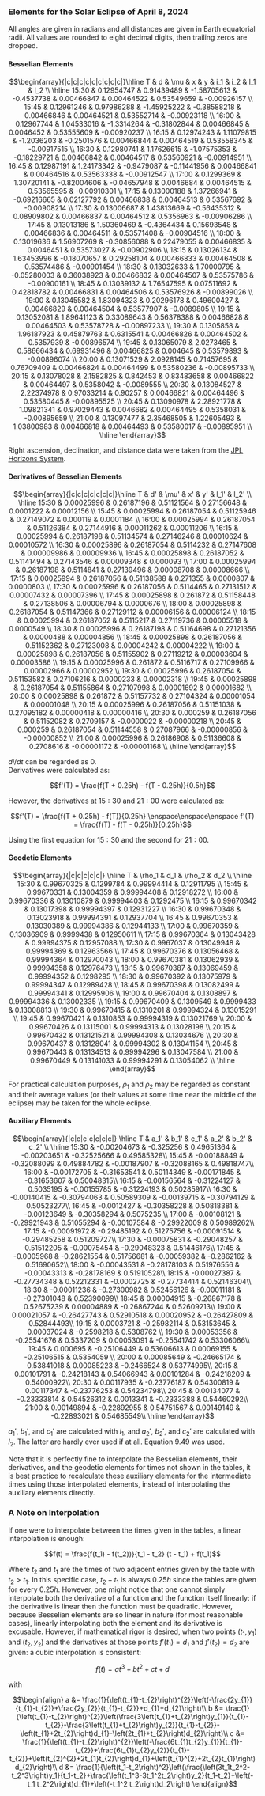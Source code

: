 ### Elements for the Solar Eclipse of April 8, 2024
All angles are given in radians and all distances are given in Earth equatorial radii. All values are rounded to eight decimal digits, then trailing zeros are dropped.
#### Besselian Elements
```math
\begin{array}{|c|c|c|c|c|c|c|c|c|}\hline T & d & \mu & x & y & i_1 & i_2 & l_1 & l_2 \\ \hline
15:30  & 0.12954747 & 0.91439489 & -1.58705613 & -0.4537738 & 0.00466847 & 0.00464522 & 0.53549659 & -0.00926157 \\
15:45  & 0.12961246 & 0.97986288 & -1.45925222 & -0.38588218 & 0.00466846 & 0.00464521 & 0.53552714 & -0.00923118 \\
16:00  & 0.12967744 & 1.04533016 & -1.3314264 & -0.31802844 & 0.00466845 & 0.0046452 & 0.53555609 & -0.00920237 \\
16:15  & 0.12974243 & 1.11079815 & -1.2036203 & -0.2501576 & 0.00466844 & 0.00464519 & 0.53558345 & -0.00917515 \\
16:30  & 0.12980741 & 1.17626615 & -1.07575353 & -0.18229721 & 0.00466842 & 0.00464517 & 0.53560921 & -0.00914951 \\
16:45  & 0.12987191 & 1.24173342 & -0.9479087 & -0.11441956 & 0.00466841 & 0.00464516 & 0.53563338 & -0.00912547 \\
17:00  & 0.1299369 & 1.30720141 & -0.82004606 & -0.04657948 & 0.0046684 & 0.00464515 & 0.53565595 & -0.00910301 \\
17:15  & 0.13000188 & 1.37266941 & -0.69216665 & 0.02127792 & 0.00466838 & 0.00464513 & 0.53567692 & -0.00908214 \\
17:30  & 0.13006687 & 1.43813669 & -0.56435312 & 0.08909802 & 0.00466837 & 0.00464512 & 0.5356963 & -0.00906286 \\
17:45  & 0.13013186 & 1.50360469 & -0.4364434 & 0.15693548 & 0.00466836 & 0.00464511 & 0.53571408 & -0.00904516 \\
18:00  & 0.13019636 & 1.56907269 & -0.30856088 & 0.22479055 & 0.00466835 & 0.0046451 & 0.53573027 & -0.00902906 \\
18:15  & 0.13026134 & 1.63453996 & -0.18070657 & 0.29258104 & 0.00466833 & 0.00464508 & 0.53574486 & -0.00901454 \\
18:30  & 0.13032633 & 1.70000795 & -0.05280003 & 0.36038923 & 0.00466832 & 0.00464507 & 0.53575786 & -0.00900161 \\
18:45  & 0.13039132 & 1.76547595 & 0.07511692 & 0.42818782 & 0.00466831 & 0.00464506 & 0.53576926 & -0.00899026 \\
19:00  & 0.13045582 & 1.83094323 & 0.20296178 & 0.49600427 & 0.00466829 & 0.00464504 & 0.53577907 & -0.0089805 \\
19:15  & 0.13052081 & 1.89641123 & 0.33089643 & 0.56378388 & 0.00466828 & 0.00464503 & 0.53578728 & -0.00897233 \\
19:30  & 0.1305858 & 1.96187923 & 0.45879763 & 0.6315541 & 0.00466826 & 0.00464502 & 0.5357939 & -0.00896574 \\
19:45  & 0.13065079 & 2.0273465 & 0.58666434 & 0.69931496 & 0.00466825 & 0.004645 & 0.53579893 & -0.00896074 \\
20:00  & 0.13071529 & 2.0928145 & 0.71457695 & 0.76709409 & 0.00466824 & 0.00464499 & 0.53580236 & -0.00895733 \\
20:15  & 0.13078028 & 2.1582825 & 0.842453 & 0.83483658 & 0.00466822 & 0.00464497 & 0.5358042 & -0.0089555 \\
20:30  & 0.13084527 & 2.22374978 & 0.97033214 & 0.90257 & 0.00466821 & 0.00464496 & 0.53580445 & -0.00895525 \\
20:45  & 0.13090978 & 2.28921778 & 1.09821341 & 0.97029443 & 0.0046682 & 0.00464495 & 0.5358031 & -0.00895659 \\
21:00  & 0.13097477 & 2.35468505 & 1.22605493 & 1.03800983 & 0.00466818 & 0.00464493 & 0.53580017 & -0.00895951 \\ \hline
\end{array}
```
Right ascension, declination, and distance data were taken from the [JPL Horizons System](https://ssd.jpl.nasa.gov/horizons/).
#### Derivatives of Besselian Elements
```math
\begin{array}{|c|c|c|c|c|c|c|}\hline T & d' & \mu' & x' & y' & l_1' & l_2' \\ \hline
15:30  & 0.00025996 & 0.26187196 & 0.51121564 & 0.27156648 & 0.0001222  & 0.00012156 \\
15:45  & 0.00025994 & 0.26187054 & 0.51125946 & 0.27149072 & 0.000119 & 0.0001184 \\
16:00  & 0.00025994 & 0.26187054 & 0.51126384 & 0.27144916 & 0.00011262 & 0.00011206 \\
16:15  & 0.00025994 & 0.26187198 & 0.51134574 & 0.27146246 & 0.00010624 & 0.00010572 \\
16:30  & 0.00025896 & 0.26187054 & 0.5114232 & 0.27147608 & 0.00009986 & 0.00009936 \\
16:45  & 0.00025898 & 0.26187052 & 0.51141494 & 0.27143546 & 0.00009348 & 0.000093 \\
17:00  & 0.00025994 & 0.26187198 & 0.5114841  & 0.27139496 & 0.00008708 & 0.00008666 \\
17:15  & 0.00025994 & 0.26187056 & 0.51138588 & 0.271355   & 0.0000807  & 0.0000803  \\
17:30  & 0.00025996 & 0.26187056 & 0.5114465  & 0.27131512 & 0.00007432 & 0.00007396 \\
17:45  & 0.00025898 & 0.261872   & 0.51158448 & 0.27138506 & 0.00006794 & 0.0000676  \\
18:00  & 0.00025898 & 0.26187054 & 0.51147366 & 0.27129112 & 0.00006156 & 0.00006124 \\
18:15  & 0.00025994 & 0.26187052 & 0.5115217 & 0.27119736 & 0.00005518 & 0.0000549  \\
18:30  & 0.00025996 & 0.26187198 & 0.51164698 & 0.27121356 & 0.0000488  & 0.00004856 \\
18:45  & 0.00025898 & 0.26187056 & 0.51152362 & 0.27123008 & 0.00004242 & 0.00004222 \\
19:00  & 0.00025898 & 0.26187056 & 0.51155902 & 0.27119212 & 0.00003604 & 0.00003586 \\
19:15  & 0.00025996 & 0.261872   & 0.5116717  & 0.27109966 & 0.00002966 & 0.00002952 \\
19:30  & 0.00025996 & 0.26187054 & 0.51153582 & 0.27106216 & 0.0000233  & 0.00002318 \\
19:45  & 0.00025898 & 0.26187054 & 0.51155864 & 0.27107998 & 0.00001692 & 0.00001682 \\
20:00  & 0.00025898 & 0.261872   & 0.51157732 & 0.27104324 & 0.00001054 & 0.00001048 \\
20:15  & 0.00025996 & 0.26187056 & 0.51151038 & 0.27095182 & 0.00000418 & 0.00000416 \\
20:30  & 0.000259   & 0.26187056 & 0.51152082 & 0.2709157  & -0.0000022  & -0.00000218 \\
20:45  & 0.000259   & 0.26187054 & 0.51144558 & 0.27087966 & -0.00000856 & -0.00000852 \\
21:00  & 0.00025996 & 0.26186908 & 0.51136608 & 0.2708616  & -0.00001172 & -0.00001168 \\ \hline
\end{array}
```
$di/dt$ can be regarded as $0$.\
Derivatives were calculated as:
```math
f'(T) = \frac{f(T + 0.25h) - f(T - 0.25h)}{0.5h}
```
However, the derivatives at $15:30$ and $21:00$ were calculated as:
```math
f'(T) = \frac{f(T + 0.25h) - f(T)}{0.25h} \enspace\enspace\enspace f'(T) = \frac{f(T) - f(T - 0.25h)}{0.25h}
```
Using the first equation for $15:30$ and the second for $21:00$.
#### Geodetic Elements
```math
\begin{array}{|c|c|c|c|c|} \hline T & \rho_1 & d_1 & \rho_2 & d_2 \\ \hline
15:30  & 0.99670325 & 0.1299784 & 0.99994414 & 0.12911795 \\
15:45  & 0.99670331 & 0.13004359 & 0.99994408 & 0.12918272 \\
16:00  & 0.99670336 & 0.13010879 & 0.99994403 & 0.1292475 \\
16:15  & 0.99670342 & 0.13017398 & 0.99994397 & 0.12931227 \\
16:30  & 0.99670348 & 0.13023918 & 0.99994391 & 0.12937704 \\
16:45  & 0.99670353 & 0.13030389 & 0.99994386 & 0.12944133 \\
17:00  & 0.99670359 & 0.13036909 & 0.9999438 & 0.12950611 \\
17:15  & 0.99670364 & 0.13043428 & 0.99994375 & 0.12957088 \\
17:30  & 0.9967037 & 0.13049948 & 0.99994369 & 0.12963566 \\
17:45  & 0.99670376 & 0.13056468 & 0.99994364 & 0.12970043 \\
18:00  & 0.99670381 & 0.13062939 & 0.99994358 & 0.12976473 \\
18:15  & 0.99670387 & 0.13069459 & 0.99994352 & 0.1298295 \\
18:30  & 0.99670392 & 0.13075979 & 0.99994347 & 0.12989428 \\
18:45  & 0.99670398 & 0.13082499 & 0.99994341 & 0.12995906 \\
19:00  & 0.99670404 & 0.1308897 & 0.99994336 & 0.13002335 \\
19:15  & 0.99670409 & 0.1309549 & 0.9999433 & 0.13008813 \\
19:30  & 0.99670415 & 0.1310201 & 0.99994324 & 0.13015291 \\
19:45  & 0.99670421 & 0.1310853 & 0.99994319 & 0.13021769 \\
20:00  & 0.99670426 & 0.13115001 & 0.99994313 & 0.13028198 \\
20:15  & 0.99670432 & 0.13121521 & 0.99994308 & 0.13034676 \\
20:30  & 0.99670437 & 0.13128041 & 0.99994302 & 0.13041154 \\
20:45  & 0.99670443 & 0.13134513 & 0.99994296 & 0.13047584 \\
21:00  & 0.99670449 & 0.13141033 & 0.99994291 & 0.13054062 \\ \hline
\end{array}
```
For practical calculation purposes, $\rho_1$ and $\rho_2$ may be regarded as constant and their average values (or their values at some time near the middle of the eclipse) may be taken for the whole eclipse.
#### Auxiliary Elements
```math
\begin{array}{|c|c|c|c|c|c|c|} \hline T & a_1' & b_1' & c_1' & a_2' & b_2' & c_2' \\ \hline
15:30 & -0.00204673 & -0.325256   &  0.49651364 & -0.00203651 & -0.32525666 &  0.49585328\\
15:45 & -0.00188849 & -0.32088099 &  0.49884782 & -0.00187907 & -0.32088165 &  0.49818747\\
16:00 & -0.00172705 & -0.31653541 &  0.50114349 & -0.00171845 & -0.31653607 &  0.50048315\\
16:15 & -0.00156564 & -0.31224127 &  0.5035195  & -0.00155785 & -0.31224193 &  0.50285917\\
16:30 & -0.00140415 & -0.30794063 &  0.50589309 & -0.00139715 & -0.30794129 &  0.50523277\\
16:45 & -0.0012427  & -0.30358228 &  0.50818381 & -0.00123649 & -0.30358294 &  0.5075235 \\
17:00 & -0.00108121 & -0.29921943 &  0.51055294 & -0.00107584 & -0.29922009 &  0.50989262\\
17:15 & -0.00091972 & -0.29485192 &  0.51275756 & -0.00091514 & -0.29485258 &  0.51209727\\
17:30 & -0.00075831 & -0.29048257 &  0.51512205 & -0.00075454 & -0.29048323 &  0.51446176\\
17:45 & -0.0005968  & -0.28621554 &  0.51756681 & -0.00059382 & -0.2862162  &  0.51690652\\
18:00 & -0.00043531 & -0.28178103 &  0.51976556 & -0.00043313 & -0.28178169 &  0.51910528\\
18:15 & -0.00027387 & -0.27734348 &  0.52212331 & -0.0002725  & -0.27734414 &  0.52146304\\
18:30 & -0.00011236 & -0.27300982 &  0.52456126 & -0.00011181 & -0.27301048 &  0.52390099\\
18:45 & 0.00004915 & -0.26867178 &  0.52675239 &  0.00004889 & -0.26867244 &  0.52609213\\
19:00 & 0.00021057 & -0.26427743 &  0.52910518 &  0.00020952 & -0.26427809 &  0.52844493\\
19:15 & 0.0003721  & -0.25982114 &  0.53153645 &  0.00037024 & -0.2598218  &  0.5308762 \\
19:30 & 0.00053356 & -0.25541676 &  0.5337209  &  0.00053091 & -0.25541742 &  0.53306066\\
19:45 & 0.000695   & -0.25106449 &  0.53606613 &  0.00069155 & -0.25106515 &  0.5354059 \\
20:00 & 0.00085649 & -0.24665174 &  0.53841018 &  0.00085223 & -0.2466524  &  0.53774995\\
20:15 & 0.00101791 & -0.24218143 &  0.54066943 &  0.00101284 & -0.24218209 &  0.54000922\\
20:30 & 0.00117935 & -0.23776187 &  0.54300819 &  0.00117347 & -0.23776253 &  0.54234798\\
20:45 & 0.00134077 & -0.23333814 &  0.54526312 &  0.0013341  & -0.2333388  &  0.54460292\\
21:00 & 0.00149894 & -0.22892955 &  0.54751567 &  0.00149149 & -0.22893021 &  0.54685549\\ \hline
\end{array}
```
$a_1'$, $b_1'$, and $c_1'$ are calculated with $l_1$, and $a_2'$, $b_2'$, and $c_2'$ are calculated with $l_2$. The latter are hardly ever used if at all. Equation $9.49$ was used.

Note that it is perfectly fine to interpolate the Besselian elements, their derivatives, and the geodetic elements for times not shown in the tables, it is best practice to recalculate these auxiliary elements for the intermediate times using those interpolated elements, instead of interpolating the auxiliary elements directly.

### A Note on Interpolation
If one were to interpolate between the times given in the tables, a linear interpolation is enough:
```math
f(t) = \frac{f(t_1) - f(t_2))}{t_1 - t_2} (t - t_1) + f(t_1)
```
Where $t_2$ and $t_1$ are the times of two adjacent entries given by the table with $t_2 > t_1$. In this specific case, $t_2 - t_1$ is always $0.25h$ since the tables are given for every $0.25h$. However, one might notice that one cannot simply interpolate both the derivative of a function and the function itself linearly: if the derivative is linear then the function must be quadratic. However, because Besselian elements are so linear in nature (for most reasonable cases), linearly interpolating both the element and its derivative is excusable. However, if mathematical rigor is desired, when two points $(t_1, y_1)$ and $(t_2, y_2)$ and the derivatives at those points $f'(t_1) = d_1$ and $f'(t_2) = d_2$ are given: a cubic interpolation is consistent:
```math
f(t) = at^3 + bt^2 + ct + d
```
with
```math
\begin{align}
a &= \frac{1}{\left(t_{1}-t_{2}\right)^{2}}\left(-\frac{2y_{1}}{t_{1}-t_{2}}+\frac{2y_{2}}{t_{1}-t_{2}}+d_{1}+d_{2}\right)\\

b &= \frac{1}{\left(t_{1}-t_{2}\right)^{2}}\left(\frac{3\left(t_{1}+t_{2}\right)y_{1}}{t_{1}-t_{2}}-\frac{3\left(t_{1}+t_{2}\right)y_{2}}{t_{1}-t_{2}}-\left(t_{1}+2t_{2}\right)d_{1}-\left(2t_{1}+t_{2}\right)d_{2}\right)\\

c &= \frac{1}{\left(t_{1}-t_{2}\right)^{2}}\left(-\frac{6t_{1}t_{2}y_{1}}{t_{1}-t_{2}}+\frac{6t_{1}t_{2}y_{2}}{t_{1}-t_{2}}+\left(t_{2}^{2}+2t_{1}t_{2}\right)d_{1}+\left(t_{1}^{2}+2t_{2}t_{1}\right)d_{2}\right)\\

d &= \frac{1}{\left(t_1-t_2\right)^2}\left(\frac{\left(3t_1t_2^2-t_2^3\right)y_1}{t_1-t_2}+\frac{\left(t_1^3-3t_1^2t_2\right)y_2}{t_1-t_2}+\left(-t_1 t_2^2\right)d_{1}+\left(-t_1^2 t_2\right)d_2\right)
\end{align}
```
